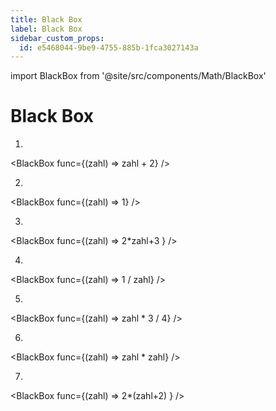 ```yaml
---
title: Black Box
label: Black Box
sidebar_custom_props:
  id: e5468044-9be9-4755-885b-1fca3027143a
---
```


import BlackBox from '@site/src/components/Math/BlackBox'

# Black Box

1. 
<BlackBox func={(zahl) => zahl + 2} />
<Answer type="text" webKey="0516f97b-ab1f-4c0d-9ff9-80d56bc913d2" />

2. 
<BlackBox func={(zahl) => 1} />
<Answer type="text" webKey="01abf63a-29cb-4dde-aa65-1ec777a536d2" />

3. 
<BlackBox func={(zahl) => 2*zahl+3 } />
<Answer type="text" webKey="e8d3e834-cc62-4eec-99a8-74ef143ff8e8" />

4. 
<BlackBox func={(zahl) => 1 / zahl} />
<Answer type="text" webKey="3dde5599-b474-41f8-a884-be4dcd763318" />

5. 
<BlackBox func={(zahl) => zahl * 3 / 4} />
<Answer type="text" webKey="e9e0f4e8-6a9a-4511-a5d4-2103e5d70cb9" />

6. 
<BlackBox func={(zahl) => zahl * zahl} />
<Answer type="text" webKey="8cdeb200-2a29-499b-95b1-7deba5afe285" />

7. 
<BlackBox func={(zahl) => 2*(zahl+2) } />
<Answer type="text" webKey="4da7d5b8-bea5-4a86-bd43-c4d6b477fc0c" />
